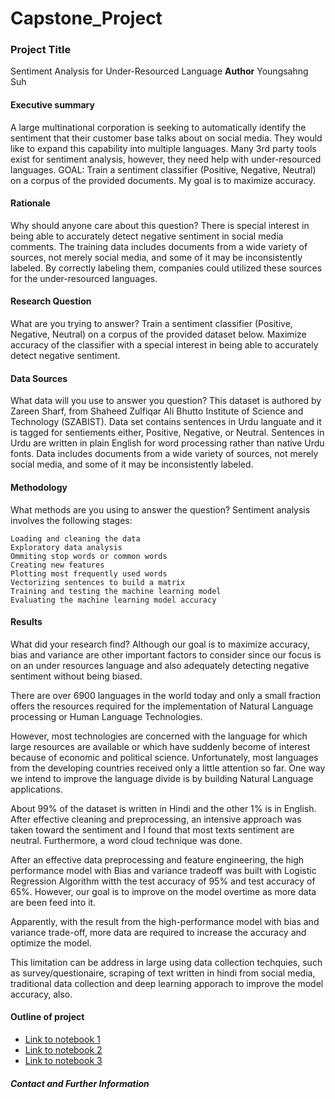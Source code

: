 # Capstone_Project
### Project Title
Sentiment Analysis for Under-Resourced Language
**Author**
Youngsahng Suh
#### Executive summary
A large multinational corporation is seeking to automatically identify the sentiment that their customer base talks about on social media. They would like to expand this capability into multiple languages. Many 3rd party tools exist for sentiment analysis, however, they need help with under-resourced languages. GOAL: Train a sentiment classifier (Positive, Negative, Neutral) on a corpus of the provided documents. My goal is to maximize accuracy.

#### Rationale
Why should anyone care about this question?
There is special interest in being able to accurately detect negative sentiment in social media comments. The training data includes documents from a wide variety of sources, not merely social media, and some of it may be inconsistently labeled. By correctly labeling them, companies could utilized these sources for the under-resourced languages. 

#### Research Question
What are you trying to answer?
Train a sentiment classifier (Positive, Negative, Neutral) on a corpus of the provided dataset below. Maximize accuracy of the classifier with a special interest in being able to accurately detect negative sentiment.

#### Data Sources
What data will you use to answer you question?
This dataset is authored by Zareen Sharf, from Shaheed Zulfiqar Ali Bhutto Institute of Science and Technology (SZABIST). Data set contains sentences in Urdu languate and it is tagged for sentiements either, Positive, Negative, or Neutral.
Sentences in Urdu are written in plain English for word processing rather than native Urdu fonts. Data includes documents from a wide variety of sources, not merely social media, and some of it may be inconsistently labeled.

#### Methodology
What methods are you using to answer the question?
Sentiment analysis involves the following stages:

    Loading and cleaning the data
    Exploratory data analysis
    Ommiting stop words or common words
    Creating new features
    Plotting most frequently used words
    Vectorizing sentences to build a matrix
    Training and testing the machine learning model
    Evaluating the machine learning model accuracy

#### Results
What did your research find?
Although our goal is to maximize accuracy, bias and variance are other important factors to consider since our focus is on an under resources language and also adequately detecting negative sentiment without being biased.

There are over 6900 languages in the world today and only a small fraction offers the resources required for the implementation of Natural Language processing or Human Language Technologies.

However, most technologies are concerned with the language for which large resources are available or which have suddenly become of interest because of economic and political science. Unfortunately, most languages from the developing countries received only a little attention so far. One way we intend to improve the language divide is by building Natural Language applications.

About 99% of the dataset is written in Hindi and the other 1% is in English. After effective cleaning and preprocessing, an intensive approach was taken toward the sentiment and I found that most texts sentiment are neutral. Furthermore, a word cloud technique was done.

After an effective data preprocessing and feature engineering, the high performance model with Bias and variance tradeoff was built with Logistic Regression Algorithm witth the test accuracy of 95% and test accuracy of 65%. However, our goal is to improve on the model overtime as more data are been feed into it.

Apparently, with the result from the high-performance model with bias and variance trade-off, more data are required to increase the accuracy and optimize the model.

This limitation can be address in large using data collection techquies, such as survey/questionaire, scraping of text written in hindi from social media, traditional data collection and deep learning apporach to improve the model accuracy, also.

#### Outline of project

- [Link to notebook 1]()
- [Link to notebook 2]()
- [Link to notebook 3]()


##### Contact and Further Information
